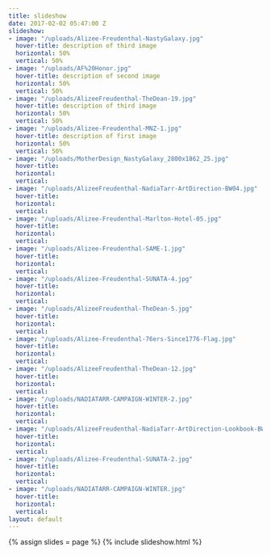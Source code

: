 ```yaml
---
title: slideshow
date: 2017-02-02 05:47:00 Z
slideshow:
- image: "/uploads/Alizee-Freudenthal-NastyGalaxy.jpg"
  hover-title: description of third image
  horizontal: 50%
  vertical: 50%
- image: "/uploads/AF%20Honor.jpg"
  hover-title: description of second image
  horizontal: 50%
  vertical: 50%
- image: "/uploads/AlizeeFreudenthal-TheDean-19.jpg"
  hover-title: description of third image
  horizontal: 50%
  vertical: 50%
- image: "/uploads/Alizee-Freudenthal-MNZ-1.jpg"
  hover-title: description of first image
  horizontal: 50%
  vertical: 50%
- image: "/uploads/MotherDesign_NastyGalaxy_2800x1862_25.jpg"
  hover-title: 
  horizontal: 
  vertical: 
- image: "/uploads/AlizeeFreudenthal-NadiaTarr-ArtDirection-BW04.jpg"
  hover-title: 
  horizontal: 
  vertical: 
- image: "/uploads/Alizee-Freudenthal-Marlton-Hotel-05.jpg"
  hover-title: 
  horizontal: 
  vertical: 
- image: "/uploads/Alizee-Freudenthal-SAME-1.jpg"
  hover-title: 
  horizontal: 
  vertical: 
- image: "/uploads/Alizee-Freudenthal-SUNATA-4.jpg"
  hover-title: 
  horizontal: 
  vertical: 
- image: "/uploads/AlizeeFreudenthal-TheDean-5.jpg"
  hover-title: 
  horizontal: 
  vertical: 
- image: "/uploads/Alizee-Freudenthal-76ers-Since1776-Flag.jpg"
  hover-title: 
  horizontal: 
  vertical: 
- image: "/uploads/AlizeeFreudenthal-TheDean-12.jpg"
  hover-title: 
  horizontal: 
  vertical: 
- image: "/uploads/NADIATARR-CAMPAIGN-WINTER-2.jpg"
  hover-title: 
  horizontal: 
  vertical: 
- image: "/uploads/AlizeeFreudenthal-NadiaTarr-ArtDirection-Lookbook-BW-02.jpg"
  hover-title: 
  horizontal: 
  vertical: 
- image: "/uploads/Alizee-Freudenthal-SUNATA-2.jpg"
  hover-title: 
  horizontal: 
  vertical: 
- image: "/uploads/NADIATARR-CAMPAIGN-WINTER.jpg"
  hover-title: 
  horizontal: 
  vertical: 
layout: default
---
```


{% assign slides = page %}
{% include slideshow.html %}
